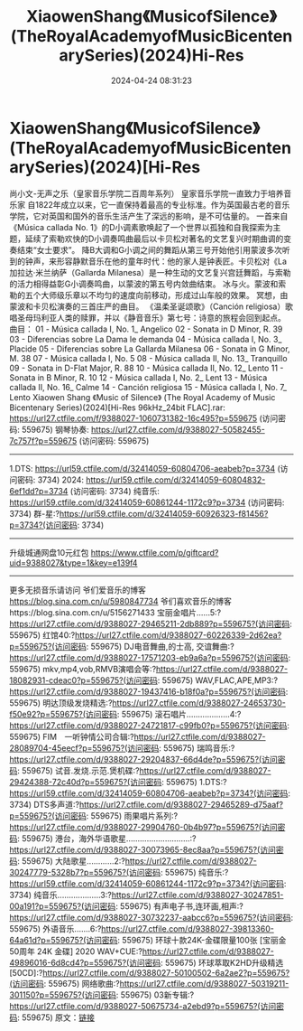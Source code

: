 ﻿---
title: XiaowenShang《MusicofSilence》(TheRoyalAcademyofMusicBicentenarySeries)(2024)Hi-Res
date: 2024-04-24 08:31:23
categories: 古典音乐、新世纪、纯音雅乐
tags: 纯音雅乐
---
# XiaowenShang《MusicofSilence》(TheRoyalAcademyofMusicBicentenarySeries)(2024)[Hi-Res

尚小文-无声之乐（皇家音乐学院二百周年系列）
皇家音乐学院一直致力于培养音乐家
自1822年成立以来，它一直保持着最高的专业标准。作为英国最古老的音乐学院，它对英国和国外的音乐生活产生了深远的影响，是不可估量的。
一首来自《Música callada No.
1》的D小调素歌唤起了一个世界以孤独和自我探索为主题，延续了索勒欢快的D小调奏鸣曲最后以卡贝松对著名的文艺复兴时期曲调的变奏结束“女士要求”。
降B大调和G小调之间的舞蹈从第三号开始他引用蒙波多次听到的钟声，来形容静默音乐在他的童年时代：他的家人是钟表匠。卡贝松对《La加拉达·米兰纳萨（Gallarda
Milanesa）是一种生动的文艺复兴宫廷舞蹈，与索勒的活力相得益彰G小调奏鸣曲，以蒙波的第五号内敛曲结束。
冰与火。蒙波和索勒的五个大师级乐章以不均匀的速度向前移动，形成过山车般的效果。
冥想，由蒙波和卡贝松演奏的三首庄严的曲目。
《温柔圣诞颂歌》（Canción
religiosa）歌唱圣母玛利亚人类的赎罪，并以《静音音乐》第七号：诗意的旅程会回到起点。
曲目：
01 - Música callada I, No. 1_ Angelico
02 - Sonata in D Minor, R. 39
03 - Diferencias sobre La Dama le demanda
04 - Música callada I, No. 3_ Placide
05 - Diferencias sobre La Gallarda Milanesa
06 - Sonata in G Minor, M. 38
07 - Música callada I, No. 5
08 - Música callada II, No. 13_ Tranquillo
09 - Sonata in D-Flat Major, R. 88
10 - Música callada II, No. 12_ Lento
11 - Sonata in B Minor, R. 10
12 - Música callada I, No. 2_ Lent
13 - Música callada II, No. 16_ Calme
14 - Canción religiosa
15 - Música callada I, No. 7_ Lento
Xiaowen Shang 《Music of Silence》 (The Royal Academy of Music
Bicentenary Series)(2024)[Hi-Res 96kHz_24bit FLAC].rar: https://url27.ctfile.com/f/9388027-1060731382-16c495?p=559675
(访问密码: 559675)
钢琴协奏: https://url27.ctfile.com/d/9388027-50582455-7c757f?p=559675
(访问密码: 559675)
***********************************************************************************************
1.DTS: https://url59.ctfile.com/d/32414059-60804706-aeabeb?p=3734
(访问密码: 3734)
2024: https://url59.ctfile.com/d/32414059-60804832-6ef1dd?p=3734
(访问密码: 3734)
纯音乐: https://url59.ctfile.com/d/32414059-60861244-1172c9?p=3734
(访问密码: 3734)
群-星:?https://url59.ctfile.com/d/32414059-60926323-f81456?p=3734?(访问密码:
3734)
*****************************************************
升级城通网盘10元红包 https://www.ctfile.com/p/giftcard?uid=9388027&type=1&key=e139f4
**************************
更多无损音乐请访问
爷们爱音乐的博客
https://blog.sina.com.cn/u/5980847734
爷们喜欢音乐的博客https://blog.sina.com.cn/u/5156271433
宝丽金唱片......5:?https://url27.ctfile.com/d/9388027-29465211-2db889?p=559675?(访问密码:
559675)
红馆40:?https://url27.ctfile.com/d/9388027-60226339-2d62ea?p=559675?(访问密码:
559675)
DJ电音舞曲,的士高, 交谊舞曲:?https://url27.ctfile.com/d/9388027-17571203-eb9a6a?p=559675?(访问密码:
559675)
mkv,mp4,vob,RMVB演唱会等:?https://url27.ctfile.com/d/9388027-18082931-cdeac0?p=559675?(访问密码:
559675)
WAV,FLAC,APE,MP3:?https://url27.ctfile.com/d/9388027-19437416-b18f0a?p=559675?(访问密码:
559675)
明达顶级发烧精选:?https://url27.ctfile.com/d/9388027-24653730-f50e92?p=559675?(访问密码:
559675)
滚石唱片...................4:?https://url27.ctfile.com/d/9388027-24721817-c99fb0?p=559675?(访问密码:
559675)
FIM　一听钟情公司合辑:?https://url27.ctfile.com/d/9388027-28089704-45eecf?p=559675?(访问密码:
559675)
瑞鸣音乐:?https://url27.ctfile.com/d/9388027-29204837-66d4de?p=559675?(访问密码:
559675)
试音.发烧.示范.煲机碟:?https://url27.ctfile.com/d/9388027-29424388-72c40d?p=559675?(访问密码:
559675)
1.DTS:?https://url59.ctfile.com/d/32414059-60804706-aeabeb?p=3734?(访问密码:
3734)
DTS多声道:?https://url27.ctfile.com/d/9388027-29465289-d75aaf?p=559675?(访问密码:
559675)
雨果唱片系列:?https://url27.ctfile.com/d/9388027-29904760-0b4b97?p=559675?(访问密码:
559675)
港台，海外华语歌星............................:?https://url27.ctfile.com/d/9388027-30073965-8ec8aa?p=559675?(访问密码:
559675)
大陆歌星............2:?https://url27.ctfile.com/d/9388027-30247779-5328b7?p=559675?(访问密码:
559675)
纯音乐:?https://url59.ctfile.com/d/32414059-60861244-1172c9?p=3734?(访问密码:
3734)
纯音乐...................3:?https://url27.ctfile.com/d/9388027-30247851-00a191?p=559675?(访问密码:
559675)
有声电子书,连环画,相声:?https://url27.ctfile.com/d/9388027-30732237-aabcc6?p=559675?(访问密码:
559675)
外语音乐.......6:?https://url27.ctfile.com/d/9388027-39813360-64a61d?p=559675?(访问密码:
559675)
环球十款24K-金碟限量100张 [宝丽金50周年 24K 金碟] 2020 WAV+CUE:?https://url27.ctfile.com/d/9388027-49896016-6d8cd4?p=559675?(访问密码:
559675)
环球萃取K2HD升级精选[50CD]:?https://url27.ctfile.com/d/9388027-50100502-6a2ae2?p=559675?(访问密码:
559675)
网络歌曲:?https://url27.ctfile.com/d/9388027-50319211-301150?p=559675?(访问密码:
559675)
03新专辑:?https://url27.ctfile.com/d/9388027-50675734-a2ebd9?p=559675?(访问密码:
559675)
原文：[链接](https://blog.sina.com.cn/s/blog_1647c7e76010315bd.html)